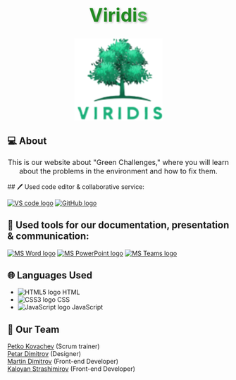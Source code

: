 <div align="center">
  <h1 style="color: #228B22; text-shadow: 2px 2px 4px rgba(0, 0, 0, 0.3); font-size: 3em;">
    Viridi<span style="color: #4CAF50;">s</span>
  </h1>
</div>

<div align="center">
  <img src="images/logo_viridis.png" width="200">
</div>

 ## 💻 About
<p align="center" style="font-size: 16px;">This is our website about "Green Challenges," where you will learn about the problems in the environment and how to fix them.</p>
## 🖊 Used code editor & collaborative service:
<p align="left">
    <a href="https://code.visualstudio.com/"><img src="https://img.icons8.com/color/344/visual-studio-code-2019.png" alt="VS code logo" width=48px /></a>
    <a href="https://github.com/"><img src="https://img.icons8.com/nolan/344/github.png" alt="GitHub logo" width=52px /></a>
</p>

## 📧 Used tools for our documentation, presentation & communication:
<p align="left">
 <a href="https://www.microsoft.com/en-ww/microsoft-365/word"><img src="https://img.icons8.com/color/344/ms-word.png" alt="MS Word logo" width=48px /></a>
 <a href="https://www.microsoft.com/en-ww/microsoft-365/powerpoint"><img src="https://img.icons8.com/color/344/ms-powerpoint.png" alt="MS PowerPoint logo" width=48px /></a>
 <a href="https://www.microsoft.com/en/microsoft-teams/group-chat-software"><img src="https://img.icons8.com/color/344/microsoft-teams.png" alt = "MS Teams logo" width=46px /></a>
 </p>
 
## 🌐 Languages Used
- <img src="https://img.icons8.com/color/344/html-5.png" alt="HTML5 logo" width=30px /> HTML
- <img src="https://img.icons8.com/color/344/css3.png" alt="CSS3 logo" width=30px /> CSS
- <img src="https://img.icons8.com/color/344/javascript.png" alt="JavaScript logo" width=30px /> JavaScript


## 💼 Our Team

<a href="https://github.com/PPKovachev22">Petko Kovachev</a> (Scrum trainer)<br>
<a href="https://github.com/PPDimitrov22">Petar Dimitrov</a> (Designer)<br>
<a href="https://github.com/MEDimitrov22">Martin Dimitrov</a> (Front-end Developer)<br>
<a href="https://github.com/KSPetrov22">Kaloyan Strashimirov</a> (Front-end Developer)
